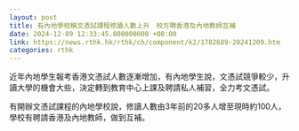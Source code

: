 ```yaml
---
layout: post
title: 有內地學校稱文憑試課程修讀人數上升　校方聘香港及內地教師互補
date: 2024-12-09 12:33:45.000000000 +08:00
link: https://news.rthk.hk/rthk/ch/component/k2/1782689-20241209.htm
categories: rthk
---
```


近年內地學生報考香港文憑試人數逐漸增加，有內地學生說，文憑試競爭較少，升讀大學的機會大些，決定轉到教育中心上課及聘請私人補習，全力考文憑試。

有開辦文憑試課程的內地學校說，修讀人數由3年前的20多人增至現時約100人，學校有聘請香港及內地教師，做到互補。
